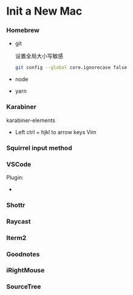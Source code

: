 # Init a New Mac

### Homebrew

- git

  设置全局大小写敏感

  ```bash
  git config --global core.ignorecase false
  ```

- node
- yarn

### Karabiner

karabiner-elements

- Left ctrl + hjkl to arrow keys Vim

### Squirrel input method

### VSCode

Plugin:

-

### Shottr

### Raycast

### Iterm2

### Goodnotes

### iRightMouse

### SourceTree
